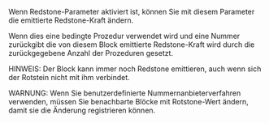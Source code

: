 Wenn Redstone-Parameter aktiviert ist, können Sie mit diesem Parameter die emittierte Redstone-Kraft ändern.

Wenn dies eine bedingte Prozedur verwendet wird und eine Nummer zurückgibt die von diesem Block emittierte Redstone-Kraft wird durch die zurückgegebene Anzahl der Prozeduren gesetzt.

HINWEIS: Der Block kann immer noch Redstone emittieren, auch wenn sich der Rotstein nicht mit ihm verbindet.

WARNUNG: Wenn Sie benutzerdefinierte Nummernanbieterverfahren verwenden, müssen Sie benachbarte Blöcke mit Rotstone-Wert ändern, damit sie die Änderung registrieren können.